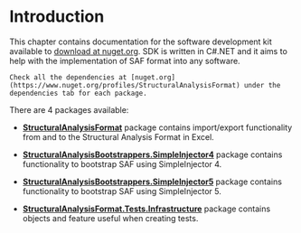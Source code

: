 # Introduction

This chapter contains documentation for the software development kit available to [download at nuget.org](https://www.nuget.org/profiles/StructuralAnalysisFormat). SDK is written in C#.NET and it aims to help with the implementation of SAF format into any software.

```{tip}
Check all the dependencies at [nuget.org](https://www.nuget.org/profiles/StructuralAnalysisFormat) under the dependencies tab for each package.
```

There are 4 packages available:

* **[StructuralAnalysisFormat](./StructuralAnalysisFormat.md)** package contains import/export functionality from and to the Structural Analysis Format in Excel.

* **[StructuralAnalysisBootstrappers.SimpleInjector4](./StructuralAnalysisFormat.Bootstrappers.SimpleInjector4.md)** package contains functionality to bootstrap SAF using SimpleInjector 4.

* **[StructuralAnalysisBootstrappers.SimpleInjector5](./StructuralAnalysisFormat.Bootstrappers.SimpleInjector5.md)** package contains functionality to bootstrap SAF using SimpleInjector 5.

* **[StructuralAnalysisFormat.Tests.Infrastructure](./StructuralAnalysisFormat.Tests.Infrastructure.md)** package contains objects and feature useful when creating tests.
